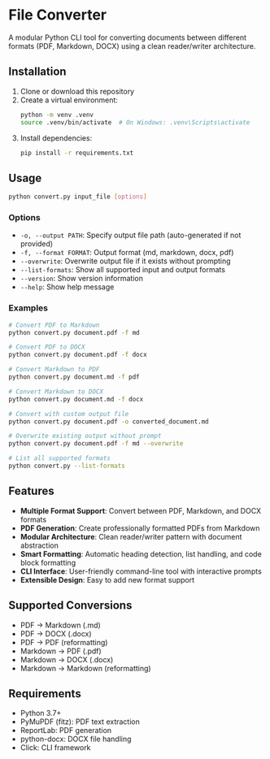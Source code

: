 # File Converter

A modular Python CLI tool for converting documents between different formats (PDF, Markdown, DOCX) using a clean reader/writer architecture.

## Installation

1. Clone or download this repository
2. Create a virtual environment:
   ```bash
   python -m venv .venv
   source .venv/bin/activate  # On Windows: .venv\Scripts\activate
   ```
3. Install dependencies:
   ```bash
   pip install -r requirements.txt
   ```

## Usage

```bash
python convert.py input_file [options]
```

### Options

- `-o, --output PATH`: Specify output file path (auto-generated if not provided)
- `-f, --format FORMAT`: Output format (md, markdown, docx, pdf)
- `--overwrite`: Overwrite output file if it exists without prompting
- `--list-formats`: Show all supported input and output formats
- `--version`: Show version information
- `--help`: Show help message

### Examples

```bash
# Convert PDF to Markdown
python convert.py document.pdf -f md

# Convert PDF to DOCX
python convert.py document.pdf -f docx

# Convert Markdown to PDF
python convert.py document.md -f pdf

# Convert Markdown to DOCX
python convert.py document.md -f docx

# Convert with custom output file
python convert.py document.pdf -o converted_document.md

# Overwrite existing output without prompt
python convert.py document.pdf -f md --overwrite

# List all supported formats
python convert.py --list-formats
```

## Features

- **Multiple Format Support**: Convert between PDF, Markdown, and DOCX formats
- **PDF Generation**: Create professionally formatted PDFs from Markdown
- **Modular Architecture**: Clean reader/writer pattern with document abstraction
- **Smart Formatting**: Automatic heading detection, list handling, and code block formatting
- **CLI Interface**: User-friendly command-line tool with interactive prompts
- **Extensible Design**: Easy to add new format support

## Supported Conversions

- PDF → Markdown (.md)
- PDF → DOCX (.docx)
- PDF → PDF (reformatting)
- Markdown → PDF (.pdf)
- Markdown → DOCX (.docx)
- Markdown → Markdown (reformatting)

## Requirements

- Python 3.7+
- PyMuPDF (fitz): PDF text extraction
- ReportLab: PDF generation
- python-docx: DOCX file handling
- Click: CLI framework